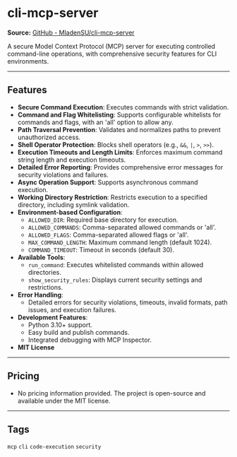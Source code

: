 # cli-mcp-server

**Source:** [GitHub - MladenSU/cli-mcp-server](https://github.com/MladenSU/cli-mcp-server)

A secure Model Context Protocol (MCP) server for executing controlled command-line operations, with comprehensive security features for CLI environments.

---

## Features
- **Secure Command Execution**: Executes commands with strict validation.
- **Command and Flag Whitelisting**: Supports configurable whitelists for commands and flags, with an 'all' option to allow any.
- **Path Traversal Prevention**: Validates and normalizes paths to prevent unauthorized access.
- **Shell Operator Protection**: Blocks shell operators (e.g., `&&`, `|`, `>`, `>>`).
- **Execution Timeouts and Length Limits**: Enforces maximum command string length and execution timeouts.
- **Detailed Error Reporting**: Provides comprehensive error messages for security violations and failures.
- **Async Operation Support**: Supports asynchronous command execution.
- **Working Directory Restriction**: Restricts execution to a specified directory, including symlink validation.
- **Environment-based Configuration**:
    - `ALLOWED_DIR`: Required base directory for execution.
    - `ALLOWED_COMMANDS`: Comma-separated allowed commands or 'all'.
    - `ALLOWED_FLAGS`: Comma-separated allowed flags or 'all'.
    - `MAX_COMMAND_LENGTH`: Maximum command length (default 1024).
    - `COMMAND_TIMEOUT`: Timeout in seconds (default 30).
- **Available Tools**:
    - `run_command`: Executes whitelisted commands within allowed directories.
    - `show_security_rules`: Displays current security settings and restrictions.
- **Error Handling**:
    - Detailed errors for security violations, timeouts, invalid formats, path issues, and execution failures.
- **Development Features**:
    - Python 3.10+ support.
    - Easy build and publish commands.
    - Integrated debugging with MCP Inspector.
- **MIT License**

---

## Pricing
- No pricing information provided. The project is open-source and available under the MIT license.

---

## Tags
`mcp` `cli` `code-execution` `security`